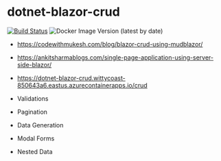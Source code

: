 # dotnet-blazor-crud
[![Build Status](https://beckshome.visualstudio.com/dotnet-blazor-crud/_apis/build/status%2Fthbst16.dotnet-blazor-crud?branchName=master)](https://beckshome.visualstudio.com/dotnet-blazor-crud/_build/latest?definitionId=17&branchName=master)
![Docker Image Version (latest by date)](https://img.shields.io/docker/v/thbst16/dotnet-blazor-crud?logo=docker)

* https://codewithmukesh.com/blog/blazor-crud-using-mudblazor/
* https://ankitsharmablogs.com/single-page-application-using-server-side-blazor/

* https://dotnet-blazor-crud.wittycoast-850643a6.eastus.azurecontainerapps.io/crud

* Validations
* Pagination
* Data Generation
* Modal Forms
* Nested Data